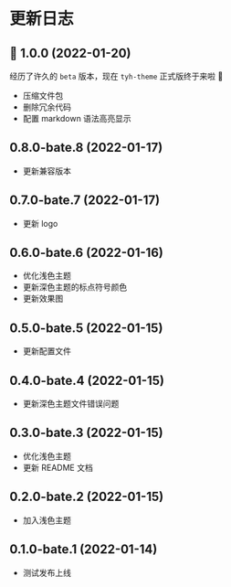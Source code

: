 # 更新日志

## :tada: 1.0.0 (2022-01-20)

经历了许久的 `beta` 版本，现在 `tyh-theme` 正式版终于来啦 :tada:

- 压缩文件包
- 删除冗余代码
- 配置 markdown 语法高亮显示

## 0.8.0-bate.8 (2022-01-17)

- 更新兼容版本

## 0.7.0-bate.7 (2022-01-17)

- 更新 logo

## 0.6.0-bate.6 (2022-01-16)

- 优化浅色主题
- 更新深色主题的标点符号颜色
- 更新效果图

## 0.5.0-bate.5 (2022-01-15)

- 更新配置文件

## 0.4.0-bate.4 (2022-01-15)

- 更新深色主题文件错误问题

## 0.3.0-bate.3 (2022-01-15)

- 优化浅色主题
- 更新 README 文档

## 0.2.0-bate.2 (2022-01-15)

- 加入浅色主题

## 0.1.0-bate.1 (2022-01-14)

- 测试发布上线
